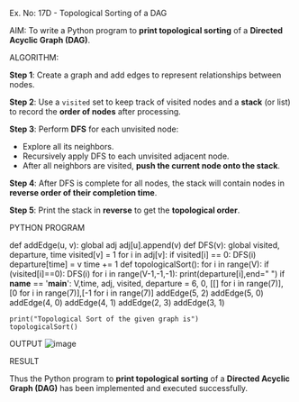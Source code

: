 Ex. No: 17D - Topological Sorting of a DAG

AIM:
To write a Python program to **print topological sorting** of a **Directed Acyclic Graph (DAG)**.

ALGORITHM:

**Step 1**: Create a graph and add edges to represent relationships between nodes.

**Step 2**: Use a `visited` set to keep track of visited nodes and a **stack** (or list) to record the **order of nodes** after processing.

**Step 3**: Perform **DFS** for each unvisited node:
- Explore all its neighbors.
- Recursively apply DFS to each unvisited adjacent node.
- After all neighbors are visited, **push the current node onto the stack**.

**Step 4**: After DFS is complete for all nodes, the stack will contain nodes in **reverse order of their completion time**.

**Step 5**: Print the stack in **reverse** to get the **topological order**.

PYTHON PROGRAM

def addEdge(u, v):
	global adj
	adj[u].append(v)
def DFS(v):
	global visited, departure, time
	visited[v] = 1
	for i in adj[v]:
		if visited[i] == 0:
			DFS(i)
	departure[time] = v
	time += 1
def topologicalSort():
     for i in range(V):
        if (visited[i]==0):
            DFS(i)
     for i in range(V-1,-1,-1):
        print(departure[i],end=" ")
if __name__ == '__main__':
	V,time, adj, visited, departure = 6, 0, [[] for i in range(7)], [0 for i in range(7)],[-1 for i in range(7)]
	addEdge(5, 2)
	addEdge(5, 0)
	addEdge(4, 0)
	addEdge(4, 1)
	addEdge(2, 3)
	addEdge(3, 1)

	print("Topological Sort of the given graph is")
	topologicalSort()



OUTPUT
![image](https://github.com/user-attachments/assets/283eece2-95e0-465e-9e55-2847ca94a1b5)


RESULT

Thus the Python program to **print topological sorting** of a **Directed Acyclic Graph (DAG)** has been implemented and executed successfully.
